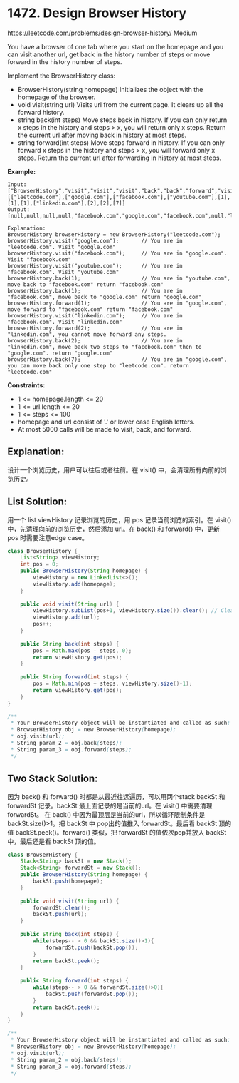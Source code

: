 # 1472. Design Browser History
<https://leetcode.com/problems/design-browser-history/>
Medium

You have a browser of one tab where you start on the homepage and you can visit another url, get back in the history number of steps or move forward in the history number of steps.

Implement the BrowserHistory class:

* BrowserHistory(string homepage) Initializes the object with the homepage of the browser.
* void visit(string url) Visits url from the current page. It clears up all the forward history.
* string back(int steps) Move steps back in history. If you can only return x steps in the history and steps > x, you will return only x steps. Return the current url after moving back in history at most steps.
* string forward(int steps) Move steps forward in history. If you can only forward x steps in the history and steps > x, you will forward only x steps. Return the current url after forwarding in history at most steps.
 

**Example:**

    Input:
    ["BrowserHistory","visit","visit","visit","back","back","forward","visit","forward","back","back"]
    [["leetcode.com"],["google.com"],["facebook.com"],["youtube.com"],[1],[1],[1],["linkedin.com"],[2],[2],[7]]
    Output:
    [null,null,null,null,"facebook.com","google.com","facebook.com",null,"linkedin.com","google.com","leetcode.com"]

    Explanation:
    BrowserHistory browserHistory = new BrowserHistory("leetcode.com");
    browserHistory.visit("google.com");       // You are in "leetcode.com". Visit "google.com"
    browserHistory.visit("facebook.com");     // You are in "google.com". Visit "facebook.com"
    browserHistory.visit("youtube.com");      // You are in "facebook.com". Visit "youtube.com"
    browserHistory.back(1);                   // You are in "youtube.com", move back to "facebook.com" return "facebook.com"
    browserHistory.back(1);                   // You are in "facebook.com", move back to "google.com" return "google.com"
    browserHistory.forward(1);                // You are in "google.com", move forward to "facebook.com" return "facebook.com"
    browserHistory.visit("linkedin.com");     // You are in "facebook.com". Visit "linkedin.com"
    browserHistory.forward(2);                // You are in "linkedin.com", you cannot move forward any steps.
    browserHistory.back(2);                   // You are in "linkedin.com", move back two steps to "facebook.com" then to "google.com". return "google.com"
    browserHistory.back(7);                   // You are in "google.com", you can move back only one step to "leetcode.com". return "leetcode.com"
 

**Constraints:**

* 1 <= homepage.length <= 20
* 1 <= url.length <= 20
* 1 <= steps <= 100
* homepage and url consist of  '.' or lower case English letters.
* At most 5000 calls will be made to visit, back, and forward.

## Explanation: 
设计一个浏览历史，用户可以往后或者往前。在 visit() 中，会清理所有向前的浏览历史。




## List Solution: 
用一个 list viewHistory 记录浏览的历史，用 pos 记录当前浏览的索引。在 visit() 中，先清理向前的浏览历史，然后添加 url。在 back() 和 forward() 中，更新 pos 时需要注意edge case。

```java
class BrowserHistory {
    List<String> viewHistory;
    int pos = 0;
    public BrowserHistory(String homepage) {
        viewHistory = new LinkedList<>();
        viewHistory.add(homepage);
    }
    
    public void visit(String url) {
        viewHistory.subList(pos+1, viewHistory.size()).clear(); // Clear the unwanted browser history
        viewHistory.add(url);
        pos++;
    }
    
    public String back(int steps) {
        pos = Math.max(pos - steps, 0);
        return viewHistory.get(pos);
    }
    
    public String forward(int steps) {
        pos = Math.min(pos + steps, viewHistory.size()-1);
        return viewHistory.get(pos);
    }
}

/**
 * Your BrowserHistory object will be instantiated and called as such:
 * BrowserHistory obj = new BrowserHistory(homepage);
 * obj.visit(url);
 * String param_2 = obj.back(steps);
 * String param_3 = obj.forward(steps);
 */
```

## Two Stack Solution:
因为 back() 和 forward() 时都是从最近往远遍历，可以用两个stack backSt 和 forwardSt 记录。backSt 最上面记录的是当前的url。在 visit() 中需要清理 forwardSt。
在 back() 中因为最顶层是当前的url，所以循环限制条件是 backSt.size()>1。把 backSt 中 pop出的值推入 forwardSt。最后看 backSt 顶的值 backSt.peek()。forward() 类似，把 forwardSt 的值依次pop并放入 backSt 中，最后还是看 backSt 顶的值。 


```java
class BrowserHistory {
    Stack<String> backSt = new Stack();
    Stack<String> forwardSt = new Stack();
    public BrowserHistory(String homepage) {
        backSt.push(homepage);
    }
    
    public void visit(String url) {
        forwardSt.clear();
        backSt.push(url);
    }
    
    public String back(int steps) {
        while(steps-- > 0 && backSt.size()>1){
            forwardSt.push(backSt.pop());
        }
        return backSt.peek();
    }
    
    public String forward(int steps) {
        while(steps-- > 0 && forwardSt.size()>0){
            backSt.push(forwardSt.pop());
        }
        return backSt.peek();
    }
}

/**
 * Your BrowserHistory object will be instantiated and called as such:
 * BrowserHistory obj = new BrowserHistory(homepage);
 * obj.visit(url);
 * String param_2 = obj.back(steps);
 * String param_3 = obj.forward(steps);
 */
```